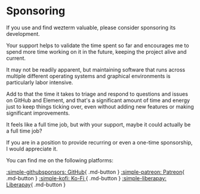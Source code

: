# Sponsoring

If you use and find wezterm valuable, please consider sponsoring its
development.

Your support helps to validate the time spent so far and encourages me to spend
more time working on it in the future, keeping the project alive and current.

It may not be readily apparent, but maintaining software that runs across
multiple different operating systems and graphical environments is particularly
labor intensive.

Add to that the time it takes to triage and respond to questions and issues on
GitHub and Element, and that's a significant amount of time and energy just to
keep things ticking over, even without adding new features or making
significant improvements.

It feels like a full time job, but with your support, maybe it could
actually be a full time job?

If you are in a position to provide recurring or even a one-time sponsorship,
I would appreciate it.

You can find me on the following platforms:

[:simple-githubsponsors: GitHub](https://github.com/sponsors/wez){ .md-button }
[:simple-patreon: Patreon](https://patreon.com/WezFurlong){ .md-button }
[:simple-kofi: Ko-Fi ](https://ko-fi.com/wezfurlong){ .md-button }
[:simple-liberapay: Liberapay](https://liberapay.com/wez){ .md-button }
